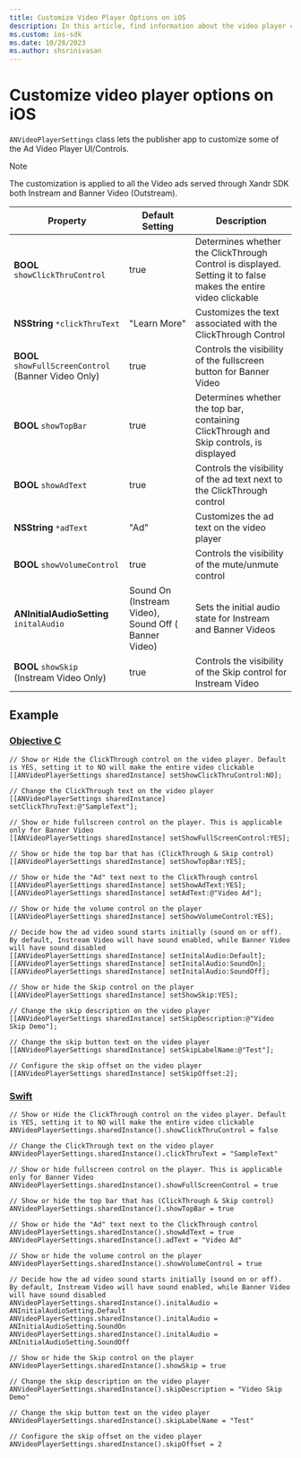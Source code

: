 ```yaml
---
title: Customize Video Player Options on iOS
description: In this article, find information about the video player controls that you can customize on iOS SDK.
ms.custom: ios-sdk
ms.date: 10/28/2023
ms.author: shsrinivasan
---
```


# Customize video player options on iOS

`ANVideoPlayerSettings` class lets the publisher app to customize some of the Ad Video Player UI/Controls.

> [!NOTE]
> The customization is applied to all the Video ads served through Xandr SDK both Instream and Banner Video (Outstream).

| Property | Default Setting | Description |
|---|---|---|
| **BOOL** `showClickThruControl` | true | Determines whether the ClickThrough Control is displayed. Setting it to false makes the entire video clickable |
| **NSString** `*clickThruText` | "Learn More" | Customizes the text associated with the ClickThrough Control |
| **BOOL** `showFullScreenControl` (Banner Video Only) | true | Controls the visibility of the fullscreen button for Banner Video |
| **BOOL** `showTopBar` | true | Determines whether the top bar, containing ClickThrough and Skip controls, is displayed |
| **BOOL** `showAdText` | true | Controls the visibility of the ad text next to the ClickThrough control |
| **NSString** `*adText` | "Ad" | Customizes the ad text on the video player |
| **BOOL** `showVolumeControl` | true | Controls the visibility of the mute/unmute control |
| **ANInitialAudioSetting** `initalAudio` | Sound On (Instream Video), Sound Off ( Banner Video) | Sets the initial audio state for Instream and Banner Videos |
| **BOOL** `showSkip` (Instream Video Only) | true | Controls the visibility of the Skip control for Instream Video |

## Example

### [Objective C](#tab/objectivec1)

```
// Show or Hide the ClickThrough control on the video player. Default is YES, setting it to NO will make the entire video clickable
[[ANVideoPlayerSettings sharedInstance] setShowClickThruControl:NO];

// Change the ClickThrough text on the video player
[[ANVideoPlayerSettings sharedInstance] setClickThruText:@"SampleText"];

// Show or hide fullscreen control on the player. This is applicable only for Banner Video
[[ANVideoPlayerSettings sharedInstance] setShowFullScreenControl:YES];

// Show or hide the top bar that has (ClickThrough & Skip control)
[[ANVideoPlayerSettings sharedInstance] setShowTopBar:YES];

// Show or hide the "Ad" text next to the ClickThrough control
[[ANVideoPlayerSettings sharedInstance] setShowAdText:YES];
[[ANVideoPlayerSettings sharedInstance] setAdText:@"Video Ad"];

// Show or hide the volume control on the player
[[ANVideoPlayerSettings sharedInstance] setShowVolumeControl:YES];

// Decide how the ad video sound starts initially (sound on or off). By default, Instream Video will have sound enabled, while Banner Video will have sound disabled
[[ANVideoPlayerSettings sharedInstance] setInitalAudio:Default];
[[ANVideoPlayerSettings sharedInstance] setInitalAudio:SoundOn];
[[ANVideoPlayerSettings sharedInstance] setInitalAudio:SoundOff];

// Show or hide the Skip control on the player
[[ANVideoPlayerSettings sharedInstance] setShowSkip:YES];

// Change the skip description on the video player
[[ANVideoPlayerSettings sharedInstance] setSkipDescription:@"Video Skip Demo"];

// Change the skip button text on the video player
[[ANVideoPlayerSettings sharedInstance] setSkipLabelName:@"Test"];

// Configure the skip offset on the video player
[[ANVideoPlayerSettings sharedInstance] setSkipOffset:2];
```

### [Swift](#tab/swift)

```
// Show or Hide the ClickThrough control on the video player. Default is YES, setting it to NO will make the entire video clickable
ANVideoPlayerSettings.sharedInstance().showClickThruControl = false
 
// Change the ClickThrough text on the video player
ANVideoPlayerSettings.sharedInstance().clickThruText = "SampleText"
 
// Show or hide fullscreen control on the player. This is applicable only for Banner Video
ANVideoPlayerSettings.sharedInstance().showFullScreenControl = true
 
// Show or hide the top bar that has (ClickThrough & Skip control)
ANVideoPlayerSettings.sharedInstance().showTopBar = true
 
// Show or hide the "Ad" text next to the ClickThrough control
ANVideoPlayerSettings.sharedInstance().showAdText = true
ANVideoPlayerSettings.sharedInstance().adText = "Video Ad"
 
// Show or hide the volume control on the player
ANVideoPlayerSettings.sharedInstance().showVolumeControl = true
 
// Decide how the ad video sound starts initially (sound on or off). By default, Instream Video will have sound enabled, while Banner Video will have sound disabled
ANVideoPlayerSettings.sharedInstance().initalAudio = ANInitialAudioSetting.Default
ANVideoPlayerSettings.sharedInstance().initalAudio = ANInitialAudioSetting.SoundOn
ANVideoPlayerSettings.sharedInstance().initalAudio = ANInitialAudioSetting.SoundOff
 
// Show or hide the Skip control on the player
ANVideoPlayerSettings.sharedInstance().showSkip = true
 
// Change the skip description on the video player
ANVideoPlayerSettings.sharedInstance().skipDescription = "Video Skip Demo"
 
// Change the skip button text on the video player
ANVideoPlayerSettings.sharedInstance().skipLabelName = "Test"
 
// Configure the skip offset on the video player
ANVideoPlayerSettings.sharedInstance().skipOffset = 2
```
